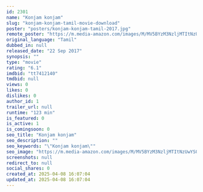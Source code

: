 ```yaml
---
id: 2301
name: "Konjam konjam"
slug: "konjam-konjam-tamil-movie-download"
poster: "posters/konjam-konjam-tamil-2017.jpg"
remote_poster: "https://m.media-amazon.com/images/M/MV5BYzM3NzljMTItNzUwYS00ODc0LWI5ZDgtNDhlZDY5YjFkNGU0XkEyXkFqcGdeQXVyNTM0MDc1ODE@._V1_SX300.jpg"
original_language: "Tamil"
dubbed_in: null
released_date: "22 Sep 2017"
synopsis: ""
type: "movie"
rating: "6.1"
imdbid: "tt7412140"
tmdbid: null
views: 0
likes: 0
dislikes: 0
author_id: 1
trailer_url: null
runtime: "123 min"
is_featured: 0
is_active: 1
is_comingsoon: 0
seo_title: "Konjam konjam"
seo_description: ""
seo_keywords: "\"Konjam konjam\""
seo_image: "https://m.media-amazon.com/images/M/MV5BYzM3NzljMTItNzUwYS00ODc0LWI5ZDgtNDhlZDY5YjFkNGU0XkEyXkFqcGdeQXVyNTM0MDc1ODE@._V1_SX300.jpg"
screenshots: null
redirect_to: null
social_shares: 0
created_at: 2025-04-08 16:07:04
updated_at: 2025-04-08 16:07:04
---
```


